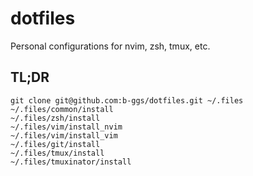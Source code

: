 # dotfiles

Personal configurations for nvim, zsh, tmux, etc.

## TL;DR

```
git clone git@github.com:b-ggs/dotfiles.git ~/.files
~/.files/common/install
~/.files/zsh/install
~/.files/vim/install_nvim
~/.files/vim/install_vim
~/.files/git/install
~/.files/tmux/install
~/.files/tmuxinator/install
```
